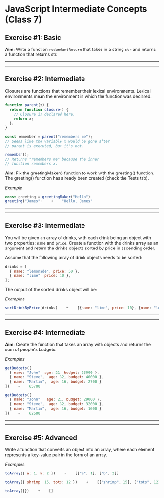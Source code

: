 # JavaScript Intermediate Concepts (Class 7)

## Exercise #1: Basic

**Aim**: Write a function `redundantReturn` that takes in a string `str` and returns a function that returns str.

---

---

## Exercise #2: Intermediate

Closures are functions that remember their lexical environments. Lexical environments mean the environment in which the function was declared.

```javascript
function parent(x) {
  return function closure() {
    // Closure is declared here.
    return x;
  };
}

const remember = parent("remembers me");
// Seems like the variable x would be gone after
// parent is executed, but it's not.

remember();
// Returns "remembers me" because the inner
// function remembers x.
```

**Aim**: Fix the greetingMaker() function to work with the greeting() function.
The greeting() function has already been created (check the Tests tab).

_Example_

```js
const greeting = greetingMaker("Hello")
greeting("James")    ➞    "Hello, James"
```

---

---

## Exercise #3: Intermediate

You will be given an array of drinks, with each drink being an object with two properties: `name` and `price`. Create a function with the drinks array as an argument and return the drinks objects sorted by price in ascending order.

Assume that the following array of drink objects needs to be sorted:

```js
drinks = [
  { name: "lemonade", price: 50 },
  { name: "lime", price: 10 },
];
```

The output of the sorted drinks object will be:

_Examples_

```js
sortDrinkByPrice(drinks)    ➞    [{name: "lime", price: 10}, {name: "lemonade", price: 50}]
```

---

---

## Exercise #4: Intermediate

**Aim**: Create the function that takes an array with objects and returns the sum of people's budgets.

_Examples_

```js
getBudgets([
  { name: "John", age: 21, budget: 23000 },
  { name: "Steve",  age: 32, budget: 40000 },
  { name: "Martin",  age: 16, budget: 2700 }
])    ➞    65700

getBudgets([
  { name: "John",  age: 21, budget: 29000 },
  { name: "Steve",  age: 32, budget: 32000 },
  { name: "Martin",  age: 16, budget: 1600 }
])    ➞    62600
```

---

---

## Exercise #5: Advanced

Write a function that converts an object into an array, where each element represents a key-value pair in the form of an array.

_Examples_

```js
toArray({ a: 1, b: 2 })    ➞    [["a", 1], ["b", 2]]

toArray({ shrimp: 15, tots: 12 })    ➞    [["shrimp", 15], ["tots", 12]]

toArray({})    ➞    []
```
